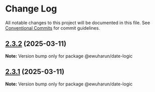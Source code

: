 # Change Log

All notable changes to this project will be documented in this file.
See [Conventional Commits](https://conventionalcommits.org) for commit guidelines.

## [2.3.2](https://github.com/ewuharun/monorepo/compare/@ewuharun/date-logic@2.3.1...@ewuharun/date-logic@2.3.2) (2025-03-11)

**Note:** Version bump only for package @ewuharun/date-logic





## [2.3.1](https://github.com/ewuharun/monorepo/compare/@ewuharun/date-logic@2.3.0...@ewuharun/date-logic@2.3.1) (2025-03-11)

**Note:** Version bump only for package @ewuharun/date-logic
